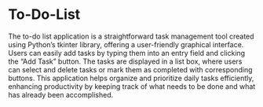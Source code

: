 # To-Do-List

The to-do list application is a straightforward task management tool created using Python’s tkinter library, offering a user-friendly graphical interface. Users can easily add tasks by typing them into an entry field and clicking the “Add Task” button. The tasks are displayed in a list box, where users can select and delete tasks or mark them as completed with corresponding buttons. This application helps organize and prioritize daily tasks efficiently, enhancing productivity by keeping track of what needs to be done and what has already been accomplished.
